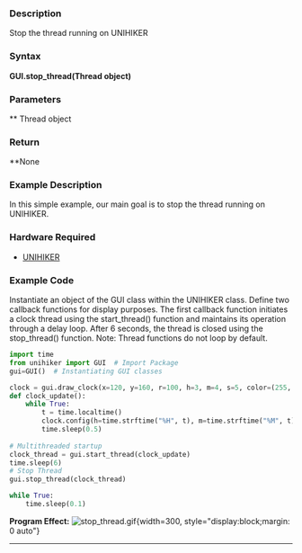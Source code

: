 ### **Description**
Stop the thread running on UNIHIKER
### **Syntax**
**GUI.stop_thread(Thread object)**
### **Parameters**
** Thread object
### **Return**
**None
### **Example Description**
In this simple example, our main goal is to stop the thread running on UNIHIKER.
### **Hardware Required**

- [UNIHIKER](https://www.dfrobot.com/product-2691.html)  

### **Example Code**
Instantiate an object of the GUI class within the UNIHIKER class. Define two callback functions for display purposes. The first callback function initiates a clock thread using the start_thread() function and maintains its operation through a delay loop. After 6 seconds, the thread is closed using the stop_thread() function.
Note:  Thread functions do not loop by default.  

```python
import time
from unihiker import GUI  # Import Package
gui=GUI()  # Instantiating GUI classes

clock = gui.draw_clock(x=120, y=160, r=100, h=3, m=4, s=5, color=(255, 0, 0), onclick=lambda: print("clock clicked"))
def clock_update():
    while True:
        t = time.localtime()
        clock.config(h=time.strftime("%H", t), m=time.strftime("%M", t), s=time.strftime("%S", t))
        time.sleep(0.5)
	    
# Multithreaded startup
clock_thread = gui.start_thread(clock_update)
time.sleep(6)
# Stop Thread
gui.stop_thread(clock_thread)

while True:
    time.sleep(0.1)
```  

**Program Effect:**
![stop_thread.gif](img/2.stop_thread()/1720670083979-641f45bb-5385-4ec3-b8a6-5e70be804a70.gif){width=300, style="display:block;margin: 0 auto"}  

---  


